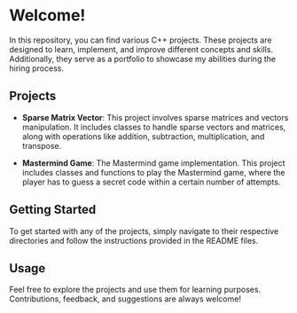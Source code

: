 # Welcome!

In this repository, you can find various C++ projects. These projects are designed to learn, implement, and improve different concepts and skills. Additionally, they serve as a portfolio to showcase my abilities during the hiring process.

## Projects

- **Sparse Matrix Vector**: This project involves sparse matrices and vectors manipulation. It includes classes to handle sparse vectors and matrices, along with operations like addition, subtraction, multiplication, and transpose.

- **Mastermind Game**: The Mastermind game implementation. This project includes classes and functions to play the Mastermind game, where the player has to guess a secret code within a certain number of attempts.

## Getting Started

To get started with any of the projects, simply navigate to their respective directories and follow the instructions provided in the README files.

## Usage

Feel free to explore the projects and use them for learning purposes. Contributions, feedback, and suggestions are always welcome!
